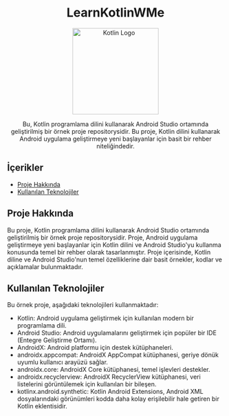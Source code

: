 <h1 align="center">LearnKotlinWMe</h1>

<p align="center">
  <img src="https://brandeps.com/logo-download/K/Kotlin-logo-vector-01.svg" width="200" height="200" alt="Kotlin Logo">
</p>

<p align="center">
  Bu, Kotlin programlama dilini kullanarak Android Studio ortamında geliştirilmiş bir örnek proje repositorysidir. Bu proje, Kotlin dilini kullanarak Android uygulama geliştirmeye yeni başlayanlar için basit bir rehber niteliğindedir.
</p>

## İçerikler

- [Proje Hakkında](#proje-hakkında)
- [Kullanılan Teknolojiler](#kullanılan-teknolojiler)


## Proje Hakkında

Bu proje, Kotlin programlama dilini kullanarak Android Studio ortamında geliştirilmiş bir örnek proje repositorysidir. Proje, Android uygulama geliştirmeye yeni başlayanlar için Kotlin dilini ve Android Studio'yu kullanma konusunda temel bir rehber olarak tasarlanmıştır. Proje içerisinde, Kotlin diline ve Android Studio'nun temel özelliklerine dair basit örnekler, kodlar ve açıklamalar bulunmaktadır.

## Kullanılan Teknolojiler

Bu örnek proje, aşağıdaki teknolojileri kullanmaktadır:

- Kotlin: Android uygulama geliştirmek için kullanılan modern bir programlama dili.
- Android Studio: Android uygulamalarını geliştirmek için popüler bir IDE (Entegre Geliştirme Ortamı).
- AndroidX: Android platformu için destek kütüphaneleri.
- androidx.appcompat: AndroidX AppCompat kütüphanesi, geriye dönük uyumlu kullanıcı arayüzü sağlar.
- androidx.core: AndroidX Core kütüphanesi, temel işlevleri destekler.
- androidx.recyclerview: AndroidX RecyclerView kütüphanesi, veri listelerini görüntülemek için kullanılan bir bileşen.
- kotlinx.android.synthetic: Kotlin Android Extensions, Android XML dosyalarındaki görünümleri kodda daha kolay erişilebilir hale getiren bir Kotlin eklentisidir.

